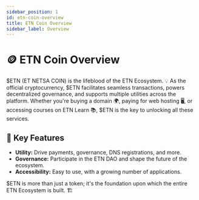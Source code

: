 ```yaml
---
sidebar_position: 1
id: etn-coin-overview
title: ETN Coin Overview
sidebar_label: Overview
---
```


# 🪙 ETN Coin Overview

$ETN (ET NETSA COIN) is the lifeblood of the ETN Ecosystem. 💡 As the official cryptocurrency, $ETN facilitates seamless transactions, powers decentralized governance, and supports multiple utilities across the platform. Whether you're buying a domain 🌍, paying for web hosting 🖥️, or accessing courses on ETN Learn 📚, $ETN is the key to unlocking all these services.

## 🔑 Key Features

- **Utility:** Drive payments, governance, DNS registrations, and more.
- **Governance:** Participate in the ETN DAO and shape the future of the ecosystem.
- **Accessibility:** Easy to use, with a growing number of applications.

$ETN is more than just a token; it's the foundation upon which the entire ETN Ecosystem is built. 🏗️
